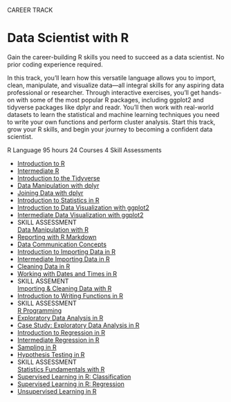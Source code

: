 CAREER TRACK
# Data Scientist with R

Gain the career-building R skills you need to succeed as a data scientist. No prior coding experience required.

In this track, you’ll learn how this versatile language allows you to import, clean, manipulate, and visualize data—all integral skills for any aspiring data professional or researcher. Through interactive exercises, you’ll get hands-on with some of the most popular R packages, including ggplot2 and tidyverse packages like dplyr and readr. You’ll then work with real-world datasets to learn the statistical and machine learning techniques you need to write your own functions and perform cluster analysis. Start this track, grow your R skills, and begin your journey to becoming a confident data scientist.

R Language
95 hours
24 Courses
4 Skill Assessments

+ [Introduction to R](https://github.com/Torregu/DataCamp/tree/main/Courses/Programming/R/Introduction%20to%20R)
+ [Intermediate R](https://github.com/Torregu/DataCamp/tree/main/Courses/Programming/R/Intermediate%20R)
+ [Introduction to the Tidyverse](https://github.com/Torregu/DataCamp/tree/main/Courses/Programming/R/Introduction%20to%20the%20Tidyverse)
+ [Data Manipulation with dplyr](https://github.com/Torregu/DataCamp/tree/main/Courses/Data%20Manipulation/R/Data%20Manipulation%20with%20dplyr)
+ [Joining Data with dplyr](https://github.com/Torregu/DataCamp/tree/main/Courses/Data%20Manipulation/R/Joining%20Data%20with%20dplyr)
+ [Introduction to Statistics in R](https://github.com/Torregu/DataCamp/tree/main/Courses/Probability%20&%20Statistics/R/Introduction%20to%20Statistics%20in%20R)
+ [Introduction to Data Visualization with ggplot2](https://github.com/Torregu/DataCamp/tree/main/Courses/Data%20Visualization/R/Introduction%20to%20Data%20Visualization%20with%20ggplot2)
+ [Intermediate Data Visualization with ggplot2](https://github.com/Torregu/DataCamp/tree/main/Courses/Data%20Visualization/R/Intermediate%20Data%20Visualization%20with%20ggplot2)
+ SKILL ASSESSMENT <br>
  [Data Manipulation with R](https://github.com/Torregu/DataCamp/tree/main/Assessments/R/Data%20Manipulation%20with%20R)
+ [Reporting with R Markdown](https://github.com/Torregu/DataCamp/tree/main/Courses/Reporting/R/Reporting%20with%20R%20Markdown)
+ [Data Communication Concepts](https://github.com/Torregu/DataCamp/tree/main/Courses/Reporting/Theory/Data%20Communication%20Concepts)
+ [Introduction to Importing Data in R](https://github.com/Torregu/DataCamp/tree/main/Courses/Importing%20&%20Cleaning%20Data/R/Introduction%20to%20Importing%20Data%20in%20R)
+ [Intermediate Importing Data in R](https://github.com/Torregu/DataCamp/tree/main/Courses/Importing%20&%20Cleaning%20Data/R/Intermediate%20Importing%20Data%20in%20R)
+ [Cleaning Data in R](https://github.com/Torregu/DataCamp/tree/main/Courses/Importing%20&%20Cleaning%20Data/R/Cleaning%20Data%20in%20R)
+ [Working with Dates and Times in R](https://github.com/Torregu/DataCamp/tree/main/Courses/Programming/R/Working%20with%20Dates%20and%20Times%20in%20R)
+ SKILL ASSEMENT <br> 
  [Importing & Cleaning Data with R](https://github.com/Torregu/DataCamp/tree/main/Assessments/R/Importing%20&%20Cleaning%20Data%20with%20R)
+ [Introduction to Writing Functions in R](https://github.com/Torregu/DataCamp/tree/main/Courses/Programming/R/Introduction%20to%20Writing%20Functions%20in%20R)
+ SKILL ASSESSMENT <br>
  [R Programming](https://github.com/Torregu/DataCamp/tree/main/Assessments/R/R%20Programming)
+ [Exploratory Data Analysis in R](https://github.com/Torregu/DataCamp/tree/main/Courses/Probability%20&%20Statistics/R/Exploratory%20Data%20Analysis%20in%20R)
+ [Case Study: Exploratory Data Analysis in R](https://github.com/Torregu/DataCamp/tree/main/Courses/Case%20Studies/R/Case%20Study%20I%20Exploratory%20Data%20Analysis%20in%20R)
+ [Introduction to Regression in R](https://github.com/Torregu/DataCamp/tree/main/Courses/Probability%20&%20Statistics/R/Introduction%20to%20Regression%20in%20R)
+ [Intermediate Regression in R](https://github.com/Torregu/DataCamp/tree/main/Courses/Probability%20&%20Statistics/R/Intermediate%20Regression%20in%20R)
+ [Sampling in R](https://github.com/Torregu/DataCamp/tree/main/Courses/Probability%20&%20Statistics/R/Sampling%20in%20R)
+ [Hypothesis Testing in R](https://github.com/Torregu/DataCamp/tree/main/Courses/Probability%20&%20Statistics/R/Hypothesis%20Testing%20in%20R)
+ SKILL ASSESSMENT <br>
  [Statistics Fundamentals with R](https://github.com/Torregu/DataCamp/tree/main/Assessments/R/Statistics%20Fundamentals%20with%20R)
+ [Supervised Learning in R: Classification](https://github.com/Torregu/DataCamp/tree/main/Courses/Machine%20Learning/R/Supervised%20Learning%20in%20R%20I%20Classification)
+ [Supervised Learning in R: Regression](https://github.com/Torregu/DataCamp/tree/main/Courses/Machine%20Learning/R/Supervised%20Learning%20in%20R%20I%20Regression)
+ [Unsupervised Learning in R](https://github.com/Torregu/DataCamp/tree/main/Courses/Machine%20Learning/R/Unsupervised%20Learning%20in%20R)
